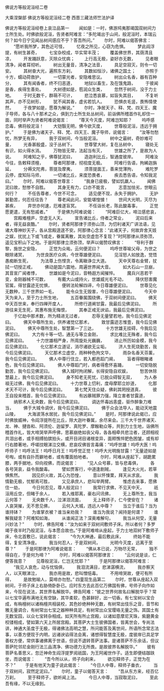 <!-- { "loadSidebar": true } -->
佛说方等般泥洹经二卷


大乘涅槃部
佛说方等般泥洹经二卷
西晋三藏法师竺法护译


佛说方等般泥洹经卷上哀泣品第一
　　闻如是：一时，佛游鸠夷那竭国双树间力士所生处。时佛欲般泥洹，告贤者阿难言：“多陀竭出于山间，般泥洹时，本瑞云何？如今日宁见闻丛树间感应不乎？答吾所问。”
　　尔时，阿难以偈答佛言：
　　“愿听我所梦，其色近可怪，
　　忆夜之所见，心窃为危惧。
　　梦此阎浮提，有树生甚奇，
　　七宝杂校成，华实常丰茂；
　　覆盖佛世界，其荫清且凉，
　　开发踊跃意，灭除众忧病；
　　上行高无极，姿好亦无数，
　　见者眼清净，闻者耳彻听。
　　树出无量音，清净之法音，
　　具足空寂灭，则令一切安。
　　其树奋大光，遍照东方刹，
　　其数如恒沙，诸佛之国土；
　　亦照于十方，蠕动荷救护，
　　一切蒙光者，安隐难思议。
　　树出众名香，器有百种分，
　　其有闻香者，终不归恶道，
　　地狱以畜生，及在饿鬼路，
　　于彼闻是香，疾得生善处。
　　大树德如是，苞润众生类，
　　忽然于树间，没于力士地。
　　于时无数千，群萌不可计，
　　悲泣悉哀慕，如盲失其目，
　　不复听其声，亦不见树形，
　　犹不闻其香，虚劣若饥人。
　　恐惧衣毛竖，畏怖情使然，
　　于夜梦如是，愿尊为解说。”
　　尔时，净居天子、释、梵、四天王、魔子导师，各与八十那术之众，俱到力士所生处丛树间，前诣佛所稽首作礼却住一面，同时举声为贤者阿难说偈言：
　　“尊天今灭度，阿难岂知耶？
　　呜呼感恋毒，佛将般泥洹！
　　大铠翳无明，佛今欲灭度，
　　世尊般泥洹，违远于拥护。”
　　于是佛为诸天子、释、梵、四天王、魔子导师，说偈言：
　　“汝等勿愁忧，所梦无有异，
　　我于双树间，今当般泥洹。
　　树中之最树，奇妙难可量，
　　光香甚殷盛，没于丛树下。
　　世尊譬大树，复在丛树中，
　　寝处无有识，如火得水消。
　　万物皆无常，法起当有灭，
　　世雄之所了，是故为人说。
　　阿难知之乎，佛尊犹泥曰，
　　造迦利比丘，智通度彼岸。
　　阿难汝今往，告敕释须檀，
　　尊者阿那律，彻视度无极。
　　阿难行告语，拘絺迦旃延，
　　分褥文陀弗，菩提及摩夷，
　　须菩提面王，善来觉薄拘，
　　难陀罗云停，度知际马师，
　　一切诸比丘，来度恐畏者，
　　疾去悉告语，令知我泥曰。”
　　尔时，阿难以偈答世尊言：
　　“我身已疲极，譬如饥羸人，
　　闻佛泥曰故，愁惨不自胜。
　　其身无有力，口亦不能言，
　　志意加怯劣，世眼云何行？
　　不任告尊者，今世不可念，
　　适见便不现，永失于拥护。
　　无护甚勤苦，何忍任往告？
　　尊老闻此问，安能堪惶懅！
　　世间大光明，灭尽为甚疾，
　　弃世亦何速，厄难遂盲冥。
　　不任诣长老，陈此酸毒事，
　　正觉愿更遣，无有愁戚者。”
　　于是佛为阿难说偈：
　　“阿难巨亿大，啼泣感悲哀，
　　宫殿难檀庐，空虚无人天。
　　宣告诸比丘，侍者之常业，
　　泥曰后来者，得无益哀酷。”
　　尔时，贤者阿那律于须弥山顶，为忉利诸天广讲法语，见诸大尊神妙天子，各从宫殿遑遑不安。阿那律心念言：“此诸天子，何故弃舍天妓之娱，扰扰上下或飞或走，眷属离散，其处空虚忽不复现？”时阿那律从须弥顶，遥见宝积山下之地。于是阿那律立须弥顶，举声以偈赞叹佛言：
　　“导利于群黎，施世之安隐，
　　正觉为众祐，云何便泥曰？
　　呜呼世尊喻父母，为世之眼除诸冥，
　　为世良医疗众病，今世尊雄便泥曰。
　　见淫怒人如放逸，觉悟愚痴断生死，
　　为法尊上伤悭贪，令离瞋诤立大道。
　　天中天尊右金臂，扙拭一切授正戒，
　　佛动是国六震地，周遍世界闻大音。
　　如大石山一旦崩，其音宣广闻者悸，
　　世雄如是今泥曰，音畅遐方闻摧悴。
　　魔兵兴恶若干变，金刚器械不可数，
　　有戴大山或持火，世雄威光毛不动，
　　降伏怒害魔官属，得甘露迹无忧惧，
　　便转法轮解四谛，今日尊雄便泥曰。
　　世尊见化无数种，三千世界如一毛，
　　能令众生无毁害，今日尊雄便泥曰。
　　今天中天为来入，至于力士所生地，
　　五百眷属围绕佛，于双树间便泥曰。
　　佛天中天百世来，奉行四禅开度人，
　　所修行道阐甘露，我最后见佛泥曰。
　　所游往来无生死，其惠布施无悔恨，
　　其奉正戒无谀谄，我最后见佛泥曰。
　　于亿劫中那术数，所为精进无过者，
　　忍辱无量譬若地，我今后见佛泥曰。
　　佛天中尊所生处，供养诸觉亿那术，
　　致甘露迹志惟壹，我今后见佛泥曰。
　　佛天中尊所生处，智慧第一了三达，
　　十方世雄无挂碍，今我后见佛泥曰。
　　大力有十等一切，通无与等立金刚，
　　求比难比无殊者，我今后见佛泥曰。
　　十力世雄相严身，所周旋处光巍巍，
　　进止所历如金模，我今后见佛泥曰。
　　化亿那术立道证，消尽诸欲无尘垢，
　　济人生死烧勤苦，我今后见佛泥曰。
　　天亿那术立虚空，雨种种色拘文华，
　　雨杂名香天芬薰，我今后见佛泥曰。
　　佛人中尊行住立，若入都邑蹈门阃，
　　盲者得眼睹诸色，我今后见佛泥曰。
　　佛人中尊蹈门时，病者得愈怀喜踊，
　　一切安隐脱勤苦，我今后见佛泥曰。
　　佛入城时拘闭解，长得安隐自欢娱，
　　愁苦休除慧最上，我今后见佛泥曰。
　　身不知老无死忧，已脱众碍智无双，
　　为人泰祖无过佛，我今后见佛泥曰。
　　十力世尊上忉利，度母摩耶立妙道，
　　化那术天不可计，我今后见佛泥曰。
　　第七梵天住众疑，佛刹其罔授道真，
　　彼王自投来稽首，我今后见佛泥曰。
　　有凶暴贼罪力强，降立害者甘露道，
　　纳邪术人无央数，我今后见佛泥曰。
　　调达怀毒凶恚盛，驱作醉象力难当，
　　佛于大城令调伏，我今后见佛泥曰。
　　佛于众会法导人，能动天地震山陵，
　　大海波荡水居扰，我今后见佛泥曰。”
　　是时，阿那律说此偈已，应时佛放威神，令阎浮提所在比丘，除大迦叶眷属，余尽来会。三千大千世界诸天、龙、神、揵沓和、阿须伦、迦留罗、真陀罗、摩睺勒众等，共到力士生地，诣佛所稽首作礼，皆大啼哭举声呼佛，思慕崩绝如丧父母，各各相牵共悲泣者，还顾相视共泪出者，或手相搏拍膑拍头，或开目闭目诸根变异，面颊憔悴肥色困皱，或有却行右膝著地，呼嗟抆眼涕泣交横，悲哀叹佛皆言毒痛：“呜呼世雄！呜呼大医！呜呼师子！呜呼法王！呜呼日月王！呜呼觉正觉！呜呼大光明施甘露！”无量迹如是号啕，或有自扑而擗地者，或有覆面拍地者。
　　尔时，阿难从座起下，胡跪累膝，两手据地，仰向视佛，而说偈言：
　　“见人众号慕，皆与悲毒俱，
　　各各号哭哀，益令我酸毒。
　　譬如贾客行，中道逢剧贼，
　　逢见大火光，若草惧焦然。
　　因见炽火故，其心为恐惶，
　　意以怀悚栗，拜天从求哀。
　　我情勤无极，忧郁焉可胜，
　　又见承庶人，悲叫举两臂。
　　惟虑去来事，愿佛住一劫，
　　今日何忍见，尊人般泥曰！
　　我常行求佛，不见天中天，
　　祇洹用丘空，但睹于余人，
　　若入维耶离，豪右问讯佛，
　　无上尊所生，我当云何答？
　　无央数千人，泣涕泪流面，
　　无上释师子，仁今使安在？
　　诸人哀哭摧，无不思见佛，
　　云何入大城，违远人中尊？
　　当立于谁后？当为谁持钵？
　　为谁掌衣被？谁当亲劝我？
　　谁当为我说？闻持是何谓？
　　谁解我疑言？阿难知如海，
　　从谁闻正法？深奥难解句，
　　我当从何受，无量兴妙法？”
　　尔时，佛告阿难：“汝为如来于双树间敷师子床。所以者何？多罗竭于夜半时乃般泥洹，与本愿合故也。”于是阿难啼从座起，于力士地双树下敷师子床，令北首敷已，说此偈言：
　　“今为大神通，最后敷此床，
　　终始不能得，复安清净座。
　　我当何忍人，于是双树间，
　　光明今灭度，远离于至尊？”
　　于是阿那律为阿难说偈言：
　　“佛从本已说，万物尽无常，
　　独不得自在，于是何为啼？”
　　尔时，阿难以偈答阿那律言：
　　“云何说是谈，仁便答我意？
　　见尊般泥洹，仁岂无忧耶？”
　　于是阿那律以偈答阿难言：
　　“我见人哀危，动与忧恼俱，
　　我泪流满目，悲涕潺横流，
　　我亦察天人，以天眼涕泣，
　　我亦用是故，悲叫憎悒毒。
　　不用啼哭故，便可有所得，
　　是故勉喻人，莫啼亦勿愁。”
四童现生品第二
　　尔时，世尊从座起入双树间，于师子床上右胁倚卧卧已。应时东方去此百亿万佛国有佛，号师子向作如来，今现在说法，其世界名解脱华。佛告阿难：“彼之世界何故名曰解脱华乎？常以七宝华遍布满地无有空缺，其华柔软，色甚鲜好，出一切香。有七宝树以宝合成，有栴檀树以诸栴檀共相装校，其色妙绝种种无数，有树常出伎乐之音，音节和雅无量调合，有树常出七宝之器种种具足，有树常出众宝璎珞无量之饰。其国土有无数宝园，以众七宝转杂相成。如天所有所止宫殿，以诸如意摩尼天珠，紫磨黄金校镂相成，譬如第六天上所居宫殿。其菩萨大士生彼佛国者，皆离世会，专尚法讲，神通大圣度于无极，得诸佛法高明之慧，所问能答及离世间，所语所念常志法事，以善方便现于内明，远诸谀谄得法会离，诸想得智慧度无极，度彼岸已具足学善权方便，常供事诸佛离于世语，但说不退转菩萨法事。是诸菩萨不乐余话，但议菩萨陀邻尼金刚行法三品清净、佛功德力无所畏。是故彼界名解脱华。”
　　彼有菩萨名善思义，忽迁神命生阎浮提罗阅祇国，为王阿阇世作子。适生即便结跏趺坐，而说偈言：
　　“吾今所以从，师子向刹来，
　　欲见释师子，正觉为在不？”
　　于是有他天为童子说此偈言：
　　“今日人中尊，释师子垂衣，
　　当于双树间，寂然定泥曰。”
　　尔时，童子以偈答天言：
　　“吾从东方来，经百亿万刹，
　　至于释师子，欲听闻上法。
　　今日人中尊，当寂取泥曰，
　　至此吾有缘，不以无缘到。

